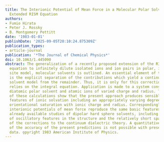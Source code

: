```yaml
---
title: The Interionic Potential of Mean Force in a Molecular Polar Solvent from an
  Extended RISM Equation
authors:
- Fumio Hirata
- Peter J. Rossky
- B. Montgomery Pettitt
date: '1983-01-01'
publishDate: '2025-09-05T20:10:24.875309Z'
publication_types:
- article-journal
publication: '*The Journal of Chemical Physics*'
doi: 10.1063/1.445090
abstract: The generalization of a recently proposed extension of the RISM integral
  equation to infinitely dilute isolated ions and ion pairs in polar, interaction
  site model, molecular solvents is outlined. An essential element of the development
  is the explicit separation of the contributions which yield a continuum dielectric
  solvent model from the remainder. Thus, it is only for this correction that one
  relies on the integral equation. Application is made to a system consisting of a
  diatomic polar solvent and atomic ions of varied charge and radius. The results
  of these calculations show that the present approach produces sensible qualitative
  features of ionic solvation including an appropriately varying degree of solvent
  orientational saturation with ionic charge and radius. Correspondingly, the calculated
  interionic potentials of mean force reproduce the same basic features manifest in
  already available studies of dipolar hard sphere solvents, including the positions
  of oscillatory features in the structure and the relatively short spatial range
  of the corrections to the continuum dielectric theory. A quantitative evaluation
  of the accuracy of the present predictions is not possible with presently available
  data. o̧pyright 1983 American Institute of Physics.
---
```

